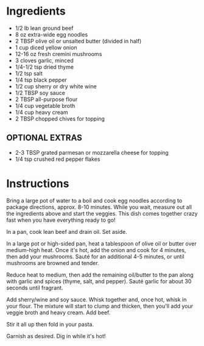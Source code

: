 # Ingredients

* 1/2 lb lean ground beef
* 8 oz extra-wide egg noodles
* 2 TBSP olive oil or unsalted butter (divided in half)
* 1 cup diced yellow onion
* 12-16 oz fresh cremini mushrooms
* 3 cloves garlic, minced
* 1/4-1/2 tsp dried thyme
* 1/2 tsp salt
* 1/4 tsp black pepper
* 1/2 cup sherry or dry white wine
* 1/2 TBSP soy sauce
* 2 TBSP all-purpose flour
* 1/4 cup vegetable broth
* 1/4 cup heavy cream
* 2 TBSP chopped chives for topping

## OPTIONAL EXTRAS
* 2-3 TBSP grated parmesan or mozzarella cheese for topping
* 1/4 tsp crushed red pepper flakes

# Instructions

Bring a large pot of water to a boil and cook egg noodles according to package directions, approx. 8-10 minutes. While you wait, measure out all the ingredients above and start the veggies. This dish comes together crazy fast when you have everything ready to go!

In a pan, cook lean beef and drain oil. Set aside.

In a large pot or high-sided pan, heat a tablespoon of olive oil or butter over medium-high heat. Once it's hot, add the onion and cook for 4 minutes, then add your mushrooms. Sauté for an additional 4-5 minutes, or until mushrooms are browned and tender.

Reduce heat to medium, then add the remaining oil/butter to the pan along with garlic and spices (thyme, salt, and pepper). Sauté garlic for about 30 seconds until fragrant.

Add sherry/wine and soy sauce. Whisk together and, once hot, whisk in your flour. The mixture will start to clump and thicken, then you'll add your veggie broth and heavy cream. Add beef.

Stir it all up then fold in your pasta.

Garnish as desired. Dig in while it's hot!
